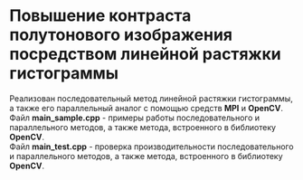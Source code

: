 # Повышение контраста полутонового изображения посредством линейной растяжки гистограммы
Реализован последовательный метод линейной растяжки гистограммы, а также его параллельный аналог с помощью средств **MPI** и **OpenCV**.  
Файл **main_sample.cpp** - примеры работы последовательного и параллельного методов, а также метода, встроенного в библиотеку **OpenCV**.  
Файл **main_test.cpp** - проверка производительности последовательного и параллельного методов, а также метода, встроенного в библиотеку **OpenCV**.
